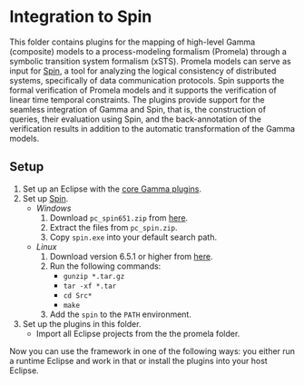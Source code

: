 # Integration to Spin

This folder contains plugins for the mapping of high-level Gamma (composite) models to a process-modeling formalism (Promela) through a symbolic transition system formalism (xSTS). Promela models can serve as input for [Spin](http://spinroot.com/spin/whatispin.html), a tool for analyzing the logical consistency of distributed systems, specifically of data communication protocols. Spin supports the formal verification of Promela models and it supports the verification of linear time temporal constraints. The plugins provide support for the seamless integration of Gamma and Spin, that is, the construction of queries, their evaluation using Spin, and the back-annotation of the verification results in addition to the automatic transformation of the Gamma models.

## Setup

1. Set up an Eclipse with the [core Gamma plugins](https://github.com/ftsrg/gamma/tree/dev/plugins).
2. Set up [Spin](https://spinroot.com/spin/Man/README.html).
   - *Windows*
     1. Download `pc_spin651.zip` from [here](https://spinroot.com/spin/Src/index.html).
     2. Extract the files from `pc_spin.zip`.
     3. Copy `spin.exe` into your default search path.
   - *Linux*
     1. Download version 6.5.1 or higher from [here](https://spinroot.com/spin/Archive/).
     2. Run the following commands:
        - `gunzip *.tar.gz`
        - `tar -xf *.tar`
        - `cd Src*`
        - `make`
     1. Add the `spin` to the `PATH` environment.
1. Set up the plugins in this folder.
   - Import all Eclipse projects from the the promela folder. 

Now you can use the framework in one of the following ways: you either run a runtime Eclipse and work in that or install the plugins into your host Eclipse.